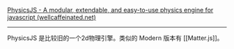 [PhysicsJS - A modular, extendable, and easy-to-use physics engine for javascript (wellcaffeinated.net)](http://wellcaffeinated.net/PhysicsJS/)

---------------------------------

PhysicsJS 是比较旧的一个2d物理引擎。类似的 Modern 版本有 [[Matter.js]]。